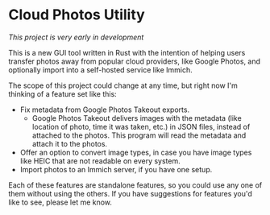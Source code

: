 # Cloud Photos Utility

*This project is very early in development*

This is a new GUI tool written in Rust with the intention of helping users transfer photos away from popular cloud providers, like Google Photos, and optionally import into a self-hosted service like Immich.

The scope of this project could change at any time, but right now I'm thinking of a feature set like this:

* Fix metadata from Google Photos Takeout exports.
    * Google Photos Takeout delivers images with the metadata (like location of photo, time it was taken, etc.) in JSON files, instead of attached to the photos. This program will read the metadata and attach it to the photos.
* Offer an option to convert image types, in case you have image types like HEIC that are not readable on every system.
* Import photos to an Immich server, if you have one setup.

Each of these features are standalone features, so you could use any one of them without using the others. If you have suggestions for features you'd like to see, please let me know.
